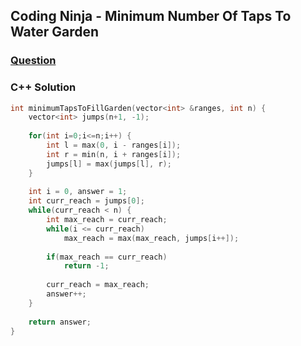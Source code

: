 ## Coding Ninja - Minimum Number Of Taps To Water Garden

### [Question](https://www.codingninjas.com/codestudio/problems/minimum-number-of-taps-to-water-garden_873369)

### C++ Solution
```c++
int minimumTapsToFillGarden(vector<int> &ranges, int n) {
    vector<int> jumps(n+1, -1);
	
	for(int i=0;i<=n;i++) {
		int l = max(0, i - ranges[i]);
		int r = min(n, i + ranges[i]);	
		jumps[l] = max(jumps[l], r);
	}
	
	int i = 0, answer = 1;
	int curr_reach = jumps[0];
	while(curr_reach < n) {
		int max_reach = curr_reach;
		while(i <= curr_reach)
			max_reach = max(max_reach, jumps[i++]);
		
		if(max_reach == curr_reach)
			return -1;
		
		curr_reach = max_reach;
		answer++;
	}
	
	return answer;
}
```